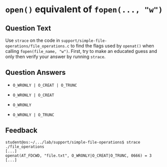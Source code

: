 # `open()` equivalent of `fopen(..., "w")`

<!-- markdownlint-disable-file MD004 -->

## Question Text

Use `strace` on the code in `support/simple-file-operations/file_operations.c` to find the flags used by `openat()` when calling `fopen(file_name, "w")`.
First, try to make an educated guess and only then verify your answer by running `strace`.

## Question Answers

+ `O_WRONLY | O_CREAT | O_TRUNC`

- `O_WRONLY | O_CREAT`

- `O_WRONLY`

- `O_WRONLY | O_TRUNC`

## Feedback

```console
student@os:~/.../lab/support/simple-file-operations$ strace ./file_operations
[...]
openat(AT_FDCWD, "file.txt", O_WRONLY|O_CREAT|O_TRUNC, 0666) = 3
[...]
```

